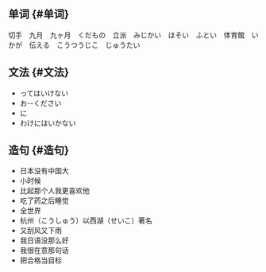 
## 单词 {#单词}

切手　九月　九ヶ月　くだもの　立派　みじかい　ほそい　ふとい　体育館　いかが　伝える　こうつうじこ　じゅうたい


## 文法 {#文法}

-   ってはいけない
-   お--ください
-   に
-   わけにはいかない


## 造句 {#造句}

-   日本没有中国大
-   小时候
-   比起那个人我更喜欢他
-   吃了药之后睡觉
-   全世界
-   杭州（こうしゅう）以西湖（せいこ）著名
-   又刮风又下雨
-   我日语没那么好
-   我很在意那句话
-   把合格当目标
